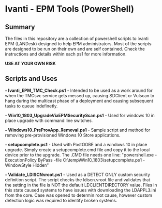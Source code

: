 # Ivanti - EPM Tools (PowerShell)

## Summary
The files in this repository are a collection of powershell scripts to Ivanti EPM (LANDesk) designed to help EPM administrators. Most of the scripts are designed to be run on their own and are self contained. Check the instructions and details within each ps1 for more information.

**USE AT YOUR OWN RISK**

## Scripts and Uses

**- Ivanti_EPM_TMC_Check.ps1** - Intended to be used as a work around for when the TMCsvc service gets messed up, causing SDClient or Vulscan to hang during the multicast phase of a deployment and causing subsequent tasks to queue indefinetly. 

**- Win10_1803_UpgradeViaEPMSecurityScan.ps1** - Used for windows 10 in place upgrade with command line switches. 

**- Windows10_PreProvApp_Removal.ps1** - Sample script and method for removing pre-provisioned Windows 10 Store applications. 

**- setupcomplete.ps1** - Used with PostOOBE and a windows 10 in place upgrade. Simply create a setupcomplete.cmd file and copy it to the local device prior to the upgrade. The .CMD file needs one line:
"powershell.exe -ExecutionPolicy ByPass -file C:\temp\Win10_1803\setupcomplete.ps1 -WindowStyle Hidden"

**- Validate_LDISCNvroot.ps1** - Used as a DETECT ONLY custom security definition script. The script checks the ldiscn.vroot file and validates that the setting in the file is NOT the default LDCLIENTDIRECTORY value. Files in this state caused systems to have issues with downloading the LDAPPL3.ini from the core. Case was opened to determin root cause, however custom detection logic was required to identify broken systems. 
